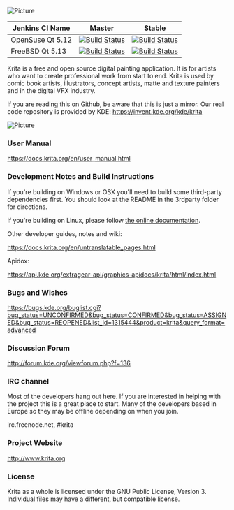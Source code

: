 ![Picture](https://krita.org/wp-content/uploads/2019/04/krita-logo-2019.png)

| Jenkins CI Name | Master | Stable |
| --------------- | ------ | ------ |
| OpenSuse Qt 5.12 | [![Build Status](https://build.kde.org/job/Extragear/job/krita/job/kf5-qt5%20SUSEQt5.12/badge/icon)](https://build.kde.org/job/Extragear/job/krita/job/kf5-qt5%20SUSEQt5.12/) |[![Build Status](https://build.kde.org/buildStatus/icon?job=Extragear%2Fkrita%2Fstable-kf5-qt5+SUSEQt5.12)](https://build.kde.org/job/Extragear/job/krita/job/stable-kf5-qt5%20SUSEQt5.12/)|
| FreeBSD Qt 5.13 | [![Build Status](https://build.kde.org/job/Extragear/job/krita/job/kf5-qt5%20FreeBSDQt5.13/badge/icon)](https://build.kde.org/job/Extragear/job/krita/job/kf5-qt5%20FreeBSDQt5.13/) |[![Build Status](https://build.kde.org/job/Extragear/job/krita/job/stable-kf5-qt5%20FreeBSDQt5.13/badge/icon)](https://build.kde.org/job/Extragear/job/krita/job/stable-kf5-qt5%20FreeBSDQt5.13/)|


Krita is a free and open source digital painting application. It is for artists who want to create professional work from start to end. Krita is used by comic book artists, illustrators, concept artists, matte and texture painters and in the digital VFX industry.

If you are reading this on Github, be aware that this is just a mirror. Our real
code repository is provided by KDE: https://invent.kde.org/kde/krita

![Picture](https://krita.org/wp-content/uploads/2016/04/krita-30-screenshot.jpg)


### User Manual
https://docs.krita.org/en/user_manual.html

### Development Notes and Build Instructions
If you're building on Windows or OSX you'll need to build some third-party dependencies first. You should look at the README in the 3rdparty folder for directions. 

If you're building on Linux, please follow [the online documentation](https://docs.krita.org/en/untranslatable_pages/building_krita.html).

Other developer guides, notes and wiki:

https://docs.krita.org/en/untranslatable_pages.html

Apidox:

https://api.kde.org/extragear-api/graphics-apidocs/krita/html/index.html

### Bugs and Wishes

https://bugs.kde.org/buglist.cgi?bug_status=UNCONFIRMED&bug_status=CONFIRMED&bug_status=ASSIGNED&bug_status=REOPENED&list_id=1315444&product=krita&query_format=advanced

### Discussion Forum
http://forum.kde.org/viewforum.php?f=136

### IRC channel
Most of the developers hang out here. If you are interested in helping with the project this is a great place to start. Many of the developers based in Europe so they may be offline depending on when you join.

irc.freenode.net, #krita

### Project Website

  http://www.krita.org

### License

Krita as a whole is licensed under the GNU Public License, Version 3. Individual files may have a different, but compatible license.
